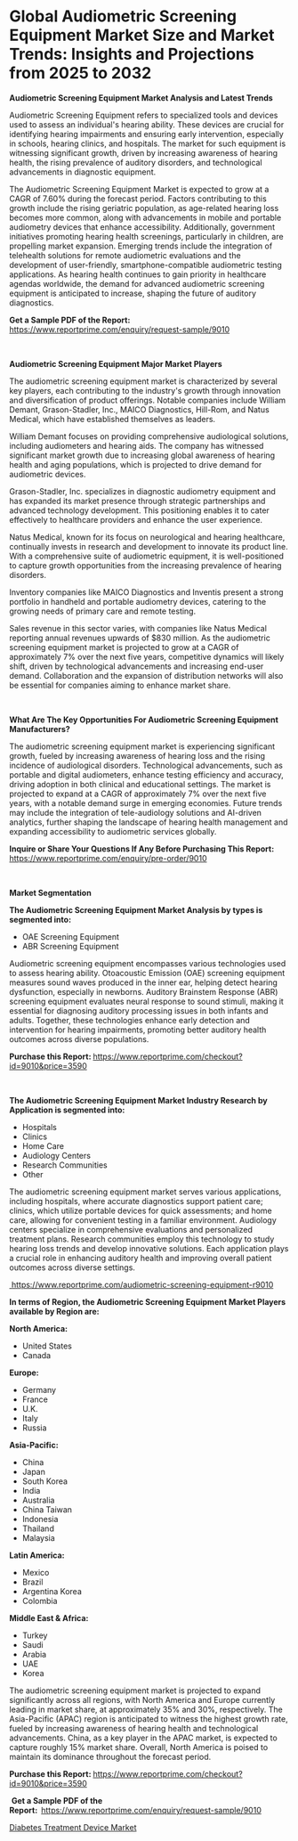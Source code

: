 <p><h1>Global Audiometric Screening Equipment Market Size and Market Trends: Insights and Projections from 2025 to 2032</h1></p><p><strong>Audiometric Screening Equipment Market Analysis and Latest Trends</strong></p>
<p><p>Audiometric Screening Equipment refers to specialized tools and devices used to assess an individual's hearing ability. These devices are crucial for identifying hearing impairments and ensuring early intervention, especially in schools, hearing clinics, and hospitals. The market for such equipment is witnessing significant growth, driven by increasing awareness of hearing health, the rising prevalence of auditory disorders, and technological advancements in diagnostic equipment.</p><p>The Audiometric Screening Equipment Market is expected to grow at a CAGR of 7.60% during the forecast period. Factors contributing to this growth include the rising geriatric population, as age-related hearing loss becomes more common, along with advancements in mobile and portable audiometry devices that enhance accessibility. Additionally, government initiatives promoting hearing health screenings, particularly in children, are propelling market expansion. Emerging trends include the integration of telehealth solutions for remote audiometric evaluations and the development of user-friendly, smartphone-compatible audiometric testing applications. As hearing health continues to gain priority in healthcare agendas worldwide, the demand for advanced audiometric screening equipment is anticipated to increase, shaping the future of auditory diagnostics.</p></p>
<p><strong>Get a Sample PDF of the Report:&nbsp;</strong> <a href="https://www.reportprime.com/enquiry/request-sample/9010?utm_campaign=3560&utm_medium=2&utm_source=Github&utm_content=ia&utm_term=20032025&utm_id=audiometric-screening-equipment">https://www.reportprime.com/enquiry/request-sample/9010</a></p>
<p>&nbsp;</p>
<p><strong>Audiometric Screening Equipment Major Market Players</strong></p>
<p><p>The audiometric screening equipment market is characterized by several key players, each contributing to the industry's growth through innovation and diversification of product offerings. Notable companies include William Demant, Grason-Stadler, Inc., MAICO Diagnostics, Hill-Rom, and Natus Medical, which have established themselves as leaders.</p><p>William Demant focuses on providing comprehensive audiological solutions, including audiometers and hearing aids. The company has witnessed significant market growth due to increasing global awareness of hearing health and aging populations, which is projected to drive demand for audiometric devices. </p><p>Grason-Stadler, Inc. specializes in diagnostic audiometry equipment and has expanded its market presence through strategic partnerships and advanced technology development. This positioning enables it to cater effectively to healthcare providers and enhance the user experience.</p><p>Natus Medical, known for its focus on neurological and hearing healthcare, continually invests in research and development to innovate its product line. With a comprehensive suite of audiometric equipment, it is well-positioned to capture growth opportunities from the increasing prevalence of hearing disorders.</p><p>Inventory companies like MAICO Diagnostics and Inventis present a strong portfolio in handheld and portable audiometry devices, catering to the growing needs of primary care and remote testing.</p><p>Sales revenue in this sector varies, with companies like Natus Medical reporting annual revenues upwards of $830 million. As the audiometric screening equipment market is projected to grow at a CAGR of approximately 7% over the next five years, competitive dynamics will likely shift, driven by technological advancements and increasing end-user demand. Collaboration and the expansion of distribution networks will also be essential for companies aiming to enhance market share.</p></p>
<p>&nbsp;</p>
<p><strong>What Are The Key Opportunities For Audiometric Screening Equipment Manufacturers?</strong></p>
<p><p>The audiometric screening equipment market is experiencing significant growth, fueled by increasing awareness of hearing loss and the rising incidence of audiological disorders. Technological advancements, such as portable and digital audiometers, enhance testing efficiency and accuracy, driving adoption in both clinical and educational settings. The market is projected to expand at a CAGR of approximately 7% over the next five years, with a notable demand surge in emerging economies. Future trends may include the integration of tele-audiology solutions and AI-driven analytics, further shaping the landscape of hearing health management and expanding accessibility to audiometric services globally.</p></p>
<p><strong>Inquire or Share Your Questions If Any Before Purchasing This Report:</strong> <a href="https://www.reportprime.com/enquiry/pre-order/9010?utm_campaign=3560&utm_medium=2&utm_source=Github&utm_content=ia&utm_term=20032025&utm_id=audiometric-screening-equipment">https://www.reportprime.com/enquiry/pre-order/9010</a></p>
<p>&nbsp;</p>
<p><strong>Market Segmentation</strong></p>
<p><strong>The Audiometric Screening Equipment Market Analysis by types is segmented into:</strong></p>
<p><ul><li>OAE Screening Equipment</li><li>ABR Screening Equipment</li></ul></p>
<p><p>Audiometric screening equipment encompasses various technologies used to assess hearing ability. Otoacoustic Emission (OAE) screening equipment measures sound waves produced in the inner ear, helping detect hearing dysfunction, especially in newborns. Auditory Brainstem Response (ABR) screening equipment evaluates neural response to sound stimuli, making it essential for diagnosing auditory processing issues in both infants and adults. Together, these technologies enhance early detection and intervention for hearing impairments, promoting better auditory health outcomes across diverse populations.</p></p>
<p><strong>Purchase this Report:&nbsp;</strong><a href="https://www.reportprime.com/checkout?id=9010&price=3590&utm_campaign=3560&utm_medium=2&utm_source=Github&utm_content=ia&utm_term=20032025&utm_id=audiometric-screening-equipment">https://www.reportprime.com/checkout?id=9010&price=3590</a></p>
<p>&nbsp;</p>
<p><strong>The Audiometric Screening Equipment Market Industry Research by Application is segmented into:</strong></p>
<p><ul><li>Hospitals</li><li>Clinics</li><li>Home Care</li><li>Audiology Centers</li><li>Research Communities</li><li>Other</li></ul></p>
<p><p>The audiometric screening equipment market serves various applications, including hospitals, where accurate diagnostics support patient care; clinics, which utilize portable devices for quick assessments; and home care, allowing for convenient testing in a familiar environment. Audiology centers specialize in comprehensive evaluations and personalized treatment plans. Research communities employ this technology to study hearing loss trends and develop innovative solutions. Each application plays a crucial role in enhancing auditory health and improving overall patient outcomes across diverse settings.</p></p>
<p><a href="https://www.reportprime.com/audiometric-screening-equipment-r9010?utm_campaign=3560&utm_medium=2&utm_source=Github&utm_content=ia&utm_term=20032025&utm_id=audiometric-screening-equipment">&nbsp;https://www.reportprime.com/audiometric-screening-equipment-r9010</a></p>
<p><strong>In terms of Region, the Audiometric Screening Equipment Market Players available by Region are:</strong></p>
<p>
    <p> <strong> North America: </strong>
        <ul>
            <li>United States</li>
            <li>Canada</li>
        </ul>
        </p> 
    <p> <strong> Europe: </strong>
        <ul>
            <li>Germany</li>
            <li>France</li>
            <li>U.K.</li>
            <li>Italy</li>
            <li>Russia</li>
        </ul>
        </p> 
    <p> <strong> Asia-Pacific: </strong>
        <ul>
            <li>China</li>
            <li>Japan</li>
            <li>South Korea</li>
            <li>India</li>
            <li>Australia</li>
            <li>China Taiwan</li>
            <li>Indonesia</li>
            <li>Thailand</li>
            <li>Malaysia</li>
        </ul>
        </p> 
    <p> <strong> Latin America: </strong>
        <ul>
            <li>Mexico</li>
            <li>Brazil</li>
            <li>Argentina Korea</li>
            <li>Colombia</li>
        </ul>
        </p> 
    <p> <strong> Middle East & Africa: </strong>
        <ul>
            <li>Turkey</li>
            <li>Saudi</li>
            <li>Arabia</li>
            <li>UAE</li>
            <li>Korea</li>
        </ul>
    </p>
    </p>
<p><p>The audiometric screening equipment market is projected to expand significantly across all regions, with North America and Europe currently leading in market share, at approximately 35% and 30%, respectively. The Asia-Pacific (APAC) region is anticipated to witness the highest growth rate, fueled by increasing awareness of hearing health and technological advancements. China, as a key player in the APAC market, is expected to capture roughly 15% market share. Overall, North America is poised to maintain its dominance throughout the forecast period.</p></p>
<p><strong>Purchase this Report: </strong><a href="https://www.reportprime.com/checkout?id=9010&price=3590&utm_campaign=3560&utm_medium=2&utm_source=Github&utm_content=ia&utm_term=20032025&utm_id=audiometric-screening-equipment">https://www.reportprime.com/checkout?id=9010&price=3590</a></p>
<p>&nbsp;<strong>Get a Sample PDF of the Report:&nbsp;&nbsp;</strong><a href="https://www.reportprime.com/enquiry/request-sample/9010?utm_campaign=3560&utm_medium=2&utm_source=Github&utm_content=ia&utm_term=20032025&utm_id=audiometric-screening-equipment">https://www.reportprime.com/enquiry/request-sample/9010</a></p>
<p><strong></strong></p>
<p><p><a href="https://github.com/yepezkommakp/Market-Research-Report-List-1/blob/main/diabetes-treatment-device-market.md?utm_campaign=3560&utm_medium=2&utm_source=Github&utm_content=ia&utm_term=20032025&utm_id=audiometric-screening-equipment">Diabetes Treatment Device Market</a></p></p>